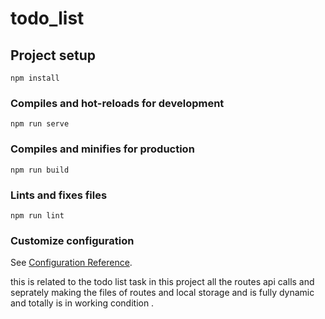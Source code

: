 # todo_list

## Project setup
```
npm install
```

### Compiles and hot-reloads for development
```
npm run serve
```

### Compiles and minifies for production
```
npm run build
```

### Lints and fixes files
```
npm run lint
```

### Customize configuration
See [Configuration Reference](https://cli.vuejs.org/config/).


this is related to the todo list task 
in this project all the routes api calls and seprately making the files of routes and local storage and is fully dynamic and totally is in working condition .

